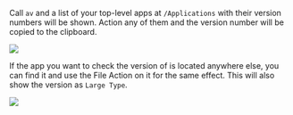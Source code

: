 Call `av` and a list of your top-level apps at `/Applications` with their version numbers will be shown. Action any of them and the version number will be copied to the clipboard.

![](https://i.imgur.com/w6N7Qkr.png)

If the app you want to check the version of is located anywhere else, you can find it and use the File Action on it for the same effect. This will also show the version as `Large Type`.

![](https://i.imgur.com/7v5hno8.png)

